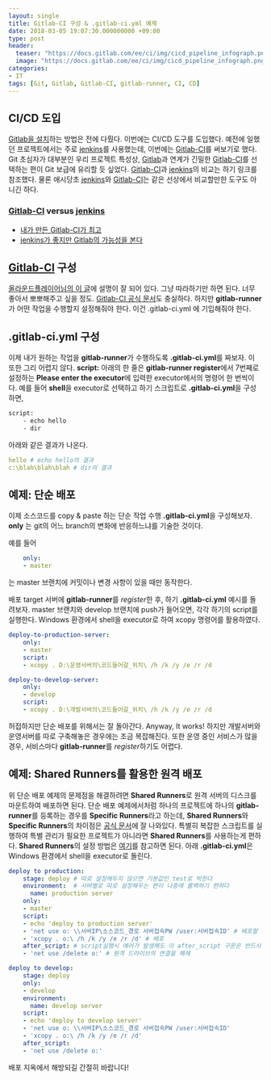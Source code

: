```yaml
---
layout: single
title: Gitlab-CI 구성 & .gitlab-ci.yml 예제
date: 2018-03-05 19:07:30.000000000 +09:00
type: post
header:
  teaser: "https://docs.gitlab.com/ee/ci/img/cicd_pipeline_infograph.png"
  image: "https://docs.gitlab.com/ee/ci/img/cicd_pipeline_infograph.png"
categories:
- IT
tags: [Git, Gitlab, Gitlab-CI, gitlab-runner, CI, CD]
---
```


## CI/CD 도입
 [Gitlab을 설치](https://lovemewithoutall.github.io/it/start-docker/)하는 방법은 전에 다뤘다. 이번에는 CI/CD 도구를 도입했다. 예전에 일했던 프로젝트에서는 주로 [jenkins]를 사용했는데, 이번에는 [Gitlab-CI]를 써보기로 했다. Git 초심자가 대부분인 우리 프로젝트 특성상, [Gitlab]과 연계가 긴밀한 [Gitlab-CI]를 선택하는 편이 Git 보급에 유리할 듯 싶었다. [Gitlab-CI]과 [jenkins]의 비교는 하기 링크를 참조했다. 물론 애시당초 [jenkins]와 [Gitlab-CI]는 같은 선상에서 비교할만한 도구도 아니긴 하다.

### [Gitlab-CI] versus [jenkins]
 * [내가 만든 Gitlab-CI가 최고](https://about.gitlab.com/comparison/gitlab-vs-jenkins.html)
 * [jenkins가 좋지만 Gitlab의 가능성을 본다](https://www.inovex.de/blog/modern-cicd-with-jenkins-2-and-gitlab-ci-comparison/)

## [Gitlab-CI] 구성
[올라운드플레이어님의 이 글](http://allroundplaying.tistory.com/21)에 설명이 잘 되어 있다. 그냥 따라하기만 하면 된다. 너무 좋아서 뽀뽀해주고 싶을 정도. [Gitlab-CI 공식 문서]도 충실하다. 하지만 **gitlab-runner**가 어떤 작업을 수행할지 설정해줘야 한다. 이건 .gitlab-ci.yml 에 기입해줘야 한다.

## .gitlab-ci.yml 구성
이제 내가 원하는 작업을 **gitlab-runner**가 수행하도록 **.gitlab-ci.yml**를 짜보자. 이 또한 그리 어렵지 않다. **script:** 아래의 한 줄은 **gitlab-runner register**에서 7번째로 설정하는 **Please enter the executor**에 입력한 executor에서의 명령어 한 번씩이다. 예를 들어 **shell**을 executor로 선택하고 하기 스크립트로 **.gitlab-ci.yml**을 구성하면,

```bash
script:
    - echo hello
    - dir
```

아래와 같은 결과가 나온다.

```yml
hello # echo hello의 결과
c:\blah\blah\blah # dir의 결과
```

## 예제: 단순 배포
이제 소스코드를 copy & paste 하는 단순 작업 수행 **.gitlab-ci.yml**을 구성해보자. **only** 는 git의 어느 branch의 변화에 반응하느냐를 기술한 것이다. 

예를 들어

```yml
    only:
    - master
```
는 master 브랜치에 커밋이나 변경 사항이 있을 때만 동작한다.

배포 target 서버에 **gitlab-runner**를 *register*한 후, 하기 **.gitlab-ci.yml** 예시를 돌려보자. 
master 브랜치와 develop 브랜치에 push가 들어오면, 각각 하기의 script를 실행한다. 
Windows 환경에서 shell을 executor로 하여 xcopy 명령어를 활용하였다.

```yml
deploy-to-production-server:
    only:
    - master
    script:
    - xcopy . D:\운영서버의\코드들어갈_위치\ /h /k /y /e /r /d

deploy-to-develop-server:
    only:
    - develop
    script:
    - xcopy . D:\개발서버의\코드들어갈_위치\ /h /k /y /e /r /d
```

허접하지만 단순 배포를 위해서는 잘 돌아간다. Anyway, It works!
하지만 개발서버와 운영서버를 따로 구축해놓은 경우에는 조금 복잡해진다. 
또한 운영 중인 서비스가 많을 경우, 서비스마다 **gitlab-runner**를 *register*하기도 어렵다.

## 예제: Shared Runners를 활용한 원격 배포
위 단순 배포 예제의 문제점을 해결하려면 **Shared Runners**로 원격 서버의 디스크를 마운트하여 배포하면 된다. 
단순 배포 예제에서처럼 하나의 프로젝트에 하나의 **gitlab-runner**를 등록하는 경우를 **Specific Runners**라고 하는데, 
**Shared Runners**와 **Specific Runners**의 차이점은 [공식 문서](https://docs.gitlab.com/ce/ci/runners/README.html#shared-vs-specific-runners)에 잘 나와있다. 
특별히 복잡한 스크립트를 실행하여 특별 관리가 필요한 프로젝트가 아니라면 **Shared Runners**를 사용하는게 편하다. 
**Shared Runners**의 설정 방법은 [여기](https://docs.gitlab.com/ce/ci/runners/README.html#registering-a-shared-runner)를 참고하면 된다. 
아래 **.gitlab-ci.yml**은 Windows 환경에서 shell을 executor로 돌린다. 

```yml
deploy to production:
    stage: deploy # 따로 설정해두지 않으면 기본값인 test로 박힌다
    environment:  # 서버별로 따로 설정해두는 편이 나중에 롤백하기 편하다
      name: production server
    only:
    - master
    script:
    - echo 'deploy to production server'
    - 'net use o: \\서버IP\소스코드_경로 서버접속PW /user:서버접속ID' # 배포할 원격 서버의 경로를 o드라이브로 잡는다
    - 'xcopy . o:\ /h /k /y /e /r /d' # 배포
    after_script: # script실행시 에러가 발생해도 이 after_script 구문은 반드시 실행한다
    - 'net use /delete o:' # 원격 드라이브의 연결을 해제

deploy to develop:
    stage: deploy
    only:
    - develop
    environment:
      name: develop server
    script:
    - echo 'deploy to develop server'
    - 'net use o: \\서버IP\소스코드_경로 서버접속PW /user:서버접속ID'
    - 'xcopy . o:\ /h /k /y /e /r /d'
    after_script:
    - 'net use /delete o:'

```

배포 지옥에서 해방되길 간절히 바랍니다!

[Gitlab-CI]: https://about.gitlab.com/features/gitlab-ci-cd/
[Gitlab-CI 공식 문서]: https://docs.gitlab.com/ee/ci/README.html
[jenkins]: https://jenkins.io/
[Gitlab]: <https://gitlab.com>